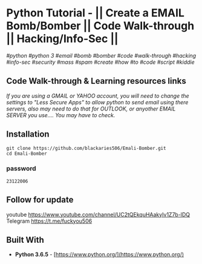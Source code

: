 # Python Tutorial - || Create a EMAIL Bomb/Bomber || Code Walk-through || Hacking/Info-Sec ||

*#python* *#python 3* *#email* *#bomb* *#bomber* *#code* *#walk-through* *#hacking* *#info-sec* *#security* *#mass* *#spam* *#create*
*#how* *#to* *#code* *#script* *#kiddie*



## Code Walk-through & Learning resources links
*If you are using a GMAIL or YAHOO account, you will need to change the settings to "Less Secure Apps" to allow python to send email using there servers, also may need to do that for OUTLOOK, or anyother EMAIL SERVER you use.... You may have to check.*
## Installation
```
git clone https://github.com/blackaries506/Emali-Bomber.git
cd Emali-Bomber
```
 
### password
```
23122006
```

## Follow for update
youtube https://www.youtube.com/channel/UC2tQEkquHAakyIv1Z7b-lDQ                                                                          
Telegram https://t.me/fuckyou506





## Built With

* **Python 3.6.5** - [https://www.python.org/](https://www.python.org/)
